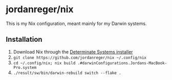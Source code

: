# jordanreger/nix

This is my Nix configuration, meant mainly for my Darwin systems.

## Installation

1. Download Nix through the [Determinate Systems installer](https://install.determinate.systems)
2. `git clone https://github.com/jordanreger/nix ~/.config/nix`
3. `cd ~/.config/nix; nix build .#darwinConfigurations.Jordans-MacBook-Pro.system`
4. `./result/sw/bin/darwin-rebuild switch --flake .`
